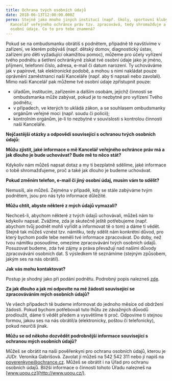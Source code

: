 ```yaml
---
title: Ochrana tvých osobních údajů
date: 2018-06-13T12:00:00.000Z
perex: Stejně jako mnoho jiných institucí (např. školy, sportovní kluby atp.) i
  Kancelář veřejného ochránce práv tzv. zpracovává, tedy shromažďuje a uchovává,
  osobní údaje. Co to pro tebe znamená?
---
```

Pokud se na ombudsmanku obrátíš
s podnětem, případně tě navštívíme v zařízení, ve kterém pobýváš (např.
dětský domov, diagnostický ústav, zařízení pro děti vyžadující okamžitou
pomoc), můžeme pro účely vyřízení tvého podnětu a šetření ochránkyně získat tvé
osobní údaje jako je jméno, příjmení, telefonní číslo, adresa, e-mail či datum
narození. Ty uchováváme jak v papírové, tak elektronické podobě, a mohou
s nimi nakládat pouze oprávnění zaměstnanci naší Kanceláře (např. aby ti
napsali nebo zavolali). Mimo naši Kancelář pak můžeme tvé osobní údaje
zpřístupnit pouze:

* úřadům, institucím, zařízením a dalším osobám,
  jejichž činností se ombudsmanka může zabývat, pokud je to nezbytné pro vyřízení
  Tvého podnětu;
* v případech, ve kterých to ukládá zákon, a
  se souhlasem ombudsmanky orgánům veřejné moci (např. soudu či policii);
* kontrolním orgánům, je-li to nezbytné v
  souvislosti s kontrolou činnosti naší Kanceláře.

**Nejčastější otázky a odpovědi související s ochranou tvých
osobních údajů:** 

**Můžu zjistit, jaké informace o mě
Kancelář veřejného ochránce práv má a jak dlouho je bude uchovávat? Bude mě to něco stát?** 

Kdykoliv nám můžeš napsat dotaz a
my ti bezplatně sdělíme, jaké informace o tobě shromažďujeme, proč a také jak
dlouho je budeme uchovávat.

**Pokud změním telefon, e-mail či
jiný osobní údaj, musím vám to sdělit?** 

Nemusíš, ale můžeš. Zejména
v případě, kdy se stále zabýváme tvým podnětem, jsou pro nás tyto
informace důležité.

**Můžu chtít, abyste některé
z mých údajů vymazali?** 

Nechceš-li, abychom některé
z tvých údajů uchovávali, můžeš nám to kdykoliv napsat. Zvážíme, zda je skutečně
ještě potřebujeme (např. abychom tvůj podnět mohli vyřídit a informovat tě o
tom) a dáme ti vědět. Stejně tak můžeš vznést tzv. námitku, tedy sdělit nám
konkrétní důvod, pro který bychom podle tebe neměli tvé informace zpracovávat.
Do doby, než tvou námitku posoudíme, omezíme zpracovávání tvých osobních údajů.
Posuzovat budeme, zda tvé zájmy a práva převažují nad našimi důvody
zpracovávání osobních dat. S výsledkem tě seznámíme (stejným způsobem, jakým
ses na nás obrátil).

**Jak vás mohu kontaktovat?** 

Postup je shodný jako při podání
podnětu. Podrobný popis nalezneš [zde](https://deti.ochrance.cz/kdo/jak/).

**Za jak dlouho a jak mi odpovíte
na mé žádosti související se zpracováváním mých osobních údajů?** 

Ve všech případech tě budeme
informovat do jednoho měsíce od obdržení žádosti. Pokud bychom potřebovali tuto
lhůtu ze závažných důvodů prodloužit, dáme ti vědět předem a vysvětlíme ti proč.
Odpovíme ti stejnou formou, jakou ses na nás obrátil/a (elektronicky, poštou či
telefonicky), pokud neurčíš jinak.

**Můžu se od někoho dozvědět podrobnější
informace související s ochranou mých osobních údajů?** 

Můžeš se obrátit na naši
pověřenkyni pro ochranu osobních údajů, kterou je JUDr. Veronika Gabrišová.
Zavolat jí můžeš na 542 542 311 nebo jí napiš na [poverenkyne@ochrance.cz](mailto:poverenkyne@ochrance.cz).
Můžeš se obrátit i na Úřad pro ochranu osobních údajů. Bližší informace o
činnosti tohoto Úřadu nalezneš na [www.uoou.cz](http://www.uoou.cz/).
